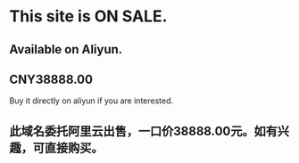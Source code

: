 # This site is ON SALE.

## Available on Aliyun.
## CNY38888.00

Buy it directly on aliyun if you are interested.

## 此域名委托阿里云出售，一口价38888.00元。如有兴趣，可直接购买。

